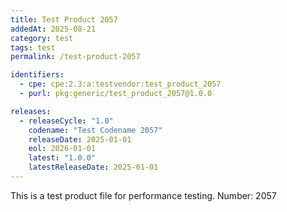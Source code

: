 ```yaml
---
title: Test Product 2057
addedAt: 2025-08-21
category: test
tags: test
permalink: /test-product-2057

identifiers:
  - cpe: cpe:2.3:a:testvendor:test_product_2057
  - purl: pkg:generic/test_product_2057@1.0.0

releases:
  - releaseCycle: "1.0"
    codename: "Test Codename 2057"
    releaseDate: 2025-01-01
    eol: 2026-01-01
    latest: "1.0.0"
    latestReleaseDate: 2025-01-01
---
```


This is a test product file for performance testing. Number: 2057
